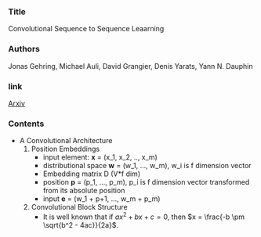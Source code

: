### Title
Convolutional Sequence to Sequence Leaarning

### Authors
Jonas Gehring, Michael Auli, David Grangier, Denis Yarats, Yann N. Dauphin

### link
[Arxiv](http://arxiv.org/abs/1003.0146)

### Contents
- A Convolutional Architecture
    1. Position Embeddings
        - input element: **x** = (x_1, x_2, .., x_m)
        - distributional space **w** = (w_1, ..., w_m), w_i is f dimension vector
        - Embedding matrix D (V*f dim)
        - position  **p** = (p_1, ..., p_m), p_i is f dimension vector transformed from its absolute position
        - input **e** = (w_1 + p+1, ..., w_m + p_m)
    1. Convolutional Block Structure 
        - It is well known that if $ax^2 + bx + c = 0$, then $x = \frac{-b \pm \sqrt{b^2 - 4ac}}{2a}$.
